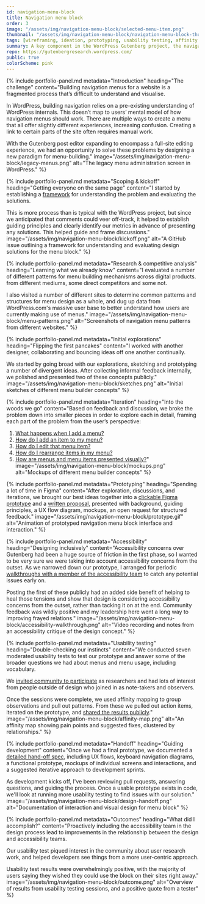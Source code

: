 ```yaml
---
id: navigation-menu-block
title: Navigation menu block
order: 3
image: "/assets/img/navigation-menu-block/selected-menu-item.png"
thumbnail: "/assets/img/navigation-menu-block/navigation-menu-block-thumbnail.png"
tags: [wireframing, ideation, prototyping, usability testing, affinity mapping, leadership, community management, documentation]
summary: A key component in the WordPress Gutenberg project, the navigation menu block allows users to create navigation menus for their websites in an intuitive and visual way.
repo: https://gutenbergresearch.wordpress.com/
public: true
colorScheme: pink
---
```


{% include portfolio-panel.md
  metadata="Introduction"
  heading="The challenge"
  content="Building navigation menus for a website is a fragmented process that’s difficult to understand and visualise.

  In WordPress, building navigation relies on a pre-existing understanding of WordPress internals. This doesn’t map to users’ mental model of how navigation menus should work. There are multiple ways to create a menu that all offer slightly different experiences, increasing confusion. Creating a link to certain parts of the site often requires manual work.

  With the Gutenberg post editor expanding to encompass a full-site editing experience, we had an opportunity to solve these problems by designing a new paradigm for menu-building."
  image="/assets/img/navigation-menu-block/legacy-menus.png"
  alt="The legacy menu administration screen in WordPress."
%}

{% include portfolio-panel.md
  metadata="Scoping & kickoff"
  heading="Getting everyone on the same page"
  content="I started by establishing a [framework](https://github.com/WordPress/gutenberg/issues/13690#issue-407174490) for understanding the problem and evaluating the solutions.

  This is more process than is typical with the WordPress project, but since we anticipated that comments could veer off-track, it helped to establish guiding principles and clearly identify our metrics in advance of presenting any solutions. This helped guide and frame discussions."
  image="/assets/img/navigation-menu-block/kickoff.png"
  alt="A GitHub issue outlining a framework for understanding and evaluating design solutions for the menu block."
%}

{% include portfolio-panel.md
  metadata="Research & competitive analysis"
  heading="Learning what we already know"
  content="I evaluated a number of different patterns for menu building mechanisms across digital products.  from different mediums, some direct competitors and some not.

  I also visited a number of different sites to determine common patterns and structures for menu design as a whole, and dug up data from WordPress.com's massive user base to better understand how users are currently making use of menus."
  image="/assets/img/navigation-menu-block/menu-patterns.png"
  alt="Screenshots of navigation menu patterns from different websites."
%}

{% include portfolio-panel.md
  metadata="Initial explorations"
  heading="Flipping the first pancakes"
  content="I worked with another designer, collaborating and bouncing ideas off one another continually.

  We started by going broad with our explorations, sketching and prototyping a number of divergent ideas. After collecting informal feedback internally, we polished and presented two of these concepts publicly."
  image="/assets/img/navigation-menu-block/sketches.png"
  alt="Initial sketches of different menu builder concepts"
%}

{% include portfolio-panel.md
  metadata="Iteration"
  heading="Into the woods we go"
  content="Based on feedback and discussion, we broke the problem down into smaller pieces in order to explore each in detail, framing each part of the problem from the user’s perspective:

  1. [What happens when I add a menu?](https://github.com/WordPress/gutenberg/issues/13786)
  2. [How do I add an item to my menu?](https://github.com/WordPress/gutenberg/issues/13789)
  3. [How do I edit that menu item?](https://github.com/WordPress/gutenberg/issues/13790)
  4. [How do I rearrange items in my menu?](https://github.com/WordPress/gutenberg/issues/13792)
  5. [How are menus and menu items presented visually?](https://github.com/WordPress/gutenberg/issues/13791)"
  image="/assets/img/navigation-menu-block/mockups.png"
  alt="Mockups of different menu builder concepts"
%}

{% include portfolio-panel.md
  metadata="Prototyping"
  heading="Spending a lot of time in Figma"
  content="After exploration, discussions, and iterations, we brought our best ideas together into a [clickable Figma prototype](https://www.figma.com/file/FvlTIGvEnr5nbDoLxbOjNn/Navigation-Menu-Block-Combined-Prototype?node-id=162%3A2520) and a [written proposal](https://make.wordpress.org/design/2019/02/26/proposal-navigation-menu-block/), presented with background, guiding principles, a UX flow diagram, mockups, an open request for structured feedback."
  image="/assets/img/navigation-menu-block/prototype.gif"
  alt="Animation of prototyped navigation menu block interface and interaction."
%}

{% include portfolio-panel.md
  metadata="Accessibility"
  heading="Designing inclusively"
  content="Accessibility concerns over Gutenberg had been a huge source of friction in the first phase, so I wanted to be very sure we were taking into account accessibility concerns from the outset. As we narrowed down our prototype, I arranged for periodic [walkthroughs with a member of the accessibility team](https://make.wordpress.org/design/2019/03/01/video-accessibility-walkthrough-of-navigation-menu-block-designs/) to catch any potential issues early on.

  Posting the first of these publicly had an added side benefit of helping to heal those tensions and show that design is considering accessibility concerns from the outset, rather than tacking it on at the end. Community feedback was wildly positive and my leadership here went a long way to improving frayed relations."
  image="/assets/img/navigation-menu-block/accessibility-walkthrough.png"
  alt="Video recording and notes from an accessibility critique of the design concept."
%}

{% include portfolio-panel.md
  metadata="Usability testing"
  heading="Double-checking our instincts"
  content="We conducted seven moderated usability tests to test our prototype and answer some of the broader questions we had about menus and menu usage, including vocabulary.

  We [invited community to participate](https://make.wordpress.org/design/2019/03/12/become-a-wordpress-researcher/) as researchers and had lots of interest from people outside of design who joined in as note-takers and observers.

  Once the sessions were complete, we used affinity mapping to group observations and pull out patterns. From these we pulled out action items, iterated on the prototype, and [shared the results publicly](https://make.wordpress.org/design/2019/04/01/navigation-menu-block-usability-testing-results/)."
  image="/assets/img/navigation-menu-block/affinity-map.png"
  alt="An affinity map showing pain points and suggested fixes, clustered by relationships."
%}

{% include portfolio-panel.md
  metadata="Handoff"
  heading="Guiding development"
  content="Once we had a final prototype, we documented a [detailed hand-off spec](https://github.com/WordPress/gutenberg/issues/13690#issuecomment-480102173), including UX flows, keyboard navigation diagrams, a functional prototype, mockups of individual screens and interactions, and a suggested iterative approach to development sprints.

  As development kicks off, I've been reviewing pull requests, answering questions, and guiding the process. Once a usable prototype exists in code, we'll look at running more usability testing to find issues with our solution."
  image="/assets/img/navigation-menu-block/design-handoff.png"
  alt="Documentation of interaction and visual design for menu block"
%}

{% include portfolio-panel.md
  metadata="Outcomes"
  heading="What did I accomplish?"
  content="Proactively including the accessibility team in the design process lead to improvements in the relationship between the design and accessibility teams.

  Our usability test piqued interest in the community about user research work, and helped developers see things from a more user-centric approach.

  Usability test results were overwhelmingly positive, with the majority of users saying they wished they could use the block on their sites right away."
  image="/assets/img/navigation-menu-block/outcome.png"
  alt="Overview of results from usability testing sessions, and a positive quote from a tester"
%}
